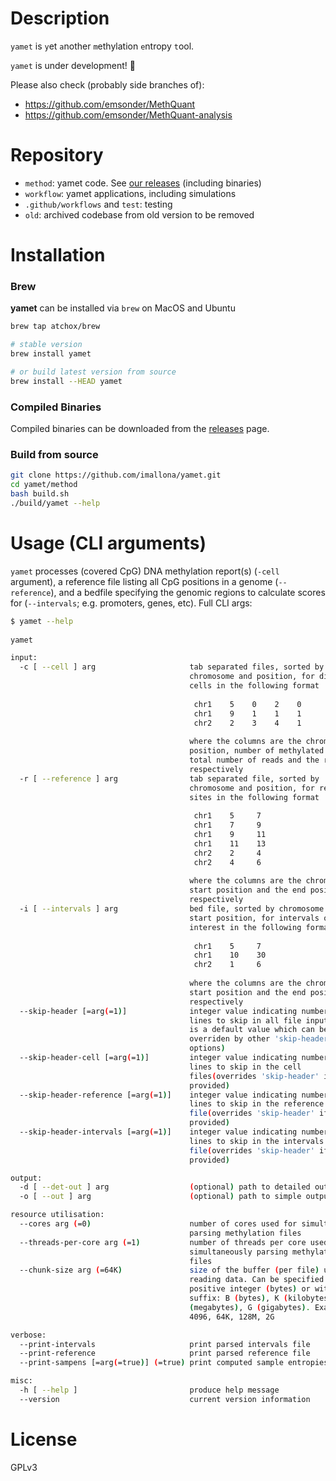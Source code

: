 # Description

`yamet` is `y`et `a`nother `m`ethylation `e`ntropy `t`ool.

`yamet` is under development! :confetti_ball:

Please also check (probably side branches of):

- https://github.com/emsonder/MethQuant
- https://github.com/emsonder/MethQuant-analysis

# Repository

- `method`: yamet code. See [our releases](https://github.com/imallona/yamet/releases) (including binaries)
- `workflow`: yamet applications, including simulations
- `.github/workflows` and `test`: testing
- `old`: archived codebase from old version to be removed

# Installation

### Brew

**yamet** can be installed via `brew` on MacOS and Ubuntu

```bash
brew tap atchox/brew

# stable version
brew install yamet

# or build latest version from source
brew install --HEAD yamet
```

### Compiled Binaries

Compiled binaries can be downloaded from the [releases](https://github.com/imallona/yamet/releases) page.

### Build from source

```bash
git clone https://github.com/imallona/yamet.git
cd yamet/method
bash build.sh
./build/yamet --help
```

# Usage (CLI arguments)

`yamet` processes (covered CpG) DNA methylation report(s) (`-cell` argument), a reference file listing all CpG positions in a genome (`--reference`), and a bedfile specifying the genomic regions to calculate scores for (`--intervals`; e.g. promoters, genes, etc). Full CLI args:

```bash
$ yamet --help
 
yamet

input:
  -c [ --cell ] arg                     tab separated files, sorted by 
                                        chromosome and position, for different 
                                        cells in the following format
                                        
                                         chr1    5    0    2    0
                                         chr1    9    1    1    1
                                         chr2    2    3    4    1
                                        
                                        where the columns are the chromosome, 
                                        position, number of methylated reads, 
                                        total number of reads and the rate 
                                        respectively
  -r [ --reference ] arg                tab separated file, sorted by 
                                        chromosome and position, for reference 
                                        sites in the following format
                                        
                                         chr1    5     7
                                         chr1    7     9
                                         chr1    9     11
                                         chr1    11    13
                                         chr2    2     4
                                         chr2    4     6
                                        
                                        where the columns are the chromosome, 
                                        start position and the end position 
                                        respectively
  -i [ --intervals ] arg                bed file, sorted by chromosome and 
                                        start position, for intervals of 
                                        interest in the following format
                                        
                                         chr1    5     7
                                         chr1    10    30
                                         chr2    1     6
                                        
                                        where the columns are the chromosome, 
                                        start position and the end position 
                                        respectively
  --skip-header [=arg(=1)]              integer value indicating number of 
                                        lines to skip in all file inputs(this 
                                        is a default value which can be 
                                        overriden by other 'skip-header-*' 
                                        options)
  --skip-header-cell [=arg(=1)]         integer value indicating number of 
                                        lines to skip in the cell 
                                        files(overrides 'skip-header' if 
                                        provided)
  --skip-header-reference [=arg(=1)]    integer value indicating number of 
                                        lines to skip in the reference 
                                        file(overrides 'skip-header' if 
                                        provided)
  --skip-header-intervals [=arg(=1)]    integer value indicating number of 
                                        lines to skip in the intervals 
                                        file(overrides 'skip-header' if 
                                        provided)

output:
  -d [ --det-out ] arg                  (optional) path to detailed output file
  -o [ --out ] arg                      (optional) path to simple output file

resource utilisation:
  --cores arg (=0)                      number of cores used for simultaneously
                                        parsing methylation files
  --threads-per-core arg (=1)           number of threads per core used for 
                                        simultaneously parsing methylation 
                                        files
  --chunk-size arg (=64K)               size of the buffer (per file) used for 
                                        reading data. Can be specified as a 
                                        positive integer (bytes) or with a 
                                        suffix: B (bytes), K (kilobytes), M 
                                        (megabytes), G (gigabytes). Example: 
                                        4096, 64K, 128M, 2G

verbose:
  --print-intervals                     print parsed intervals file
  --print-reference                     print parsed reference file
  --print-sampens [=arg(=true)] (=true) print computed sample entropies

misc:
  -h [ --help ]                         produce help message
  --version                             current version information
```

# License

GPLv3
